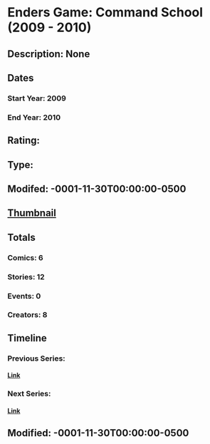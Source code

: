 # Enders Game: Command School (2009 - 2010)
## Description: None
## Dates
### Start Year: 2009
### End Year: 2010
## Rating: 
## Type: 
## Modifed: -0001-11-30T00:00:00-0500
## [Thumbnail](http://i.annihil.us/u/prod/marvel/i/mg/9/90/4bb469316f4de.jpg)
## Totals
### Comics: 6
### Stories: 12
### Events: 0
### Creators: 8
## Timeline
### Previous Series: 
#### [Link]()
### Next Series: 
#### [Link]()
## Modified: -0001-11-30T00:00:00-0500